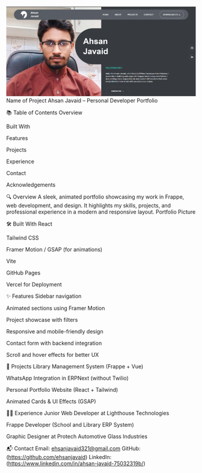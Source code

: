 ![alt text](image.png)
Name of Project
Ahsan Javaid – Personal Developer Portfolio

📚 Table of Contents
Overview

Built With

Features

Projects

Experience

Contact

Acknowledgements

🔍 Overview
A sleek, animated portfolio showcasing my work in Frappe, web development, and design. It highlights my skills, projects, and professional experience in a modern and responsive layout.
Portfolio Picture

🛠️ Built With
React

Tailwind CSS

Framer Motion / GSAP (for animations)

Vite

GitHub Pages 

Vercel for Deployment

✨ Features
Sidebar navigation

Animated sections using Framer Motion

Project showcase with filters

Responsive and mobile-friendly design

Contact form with backend integration

Scroll and hover effects for better UX

💼 Projects
Library Management System (Frappe + Vue)

WhatsApp Integration in ERPNext (without Twilio)


Personal Portfolio Website (React + Tailwind)

Animated Cards & UI Effects (GSAP)

🧑‍💻 Experience
Junior Web Developer at Lighthouse Technologies

Frappe Developer (School and Library ERP System)

Graphic Designer at Protech Automotive Glass Industries

📬 Contact
Email: ehsanjavaid321@gmail.com
GitHub: (https://github.com/ehsanjavaid)
LinkedIn:(https://www.linkedin.com/in/ahsan-javaid-75032319b/)